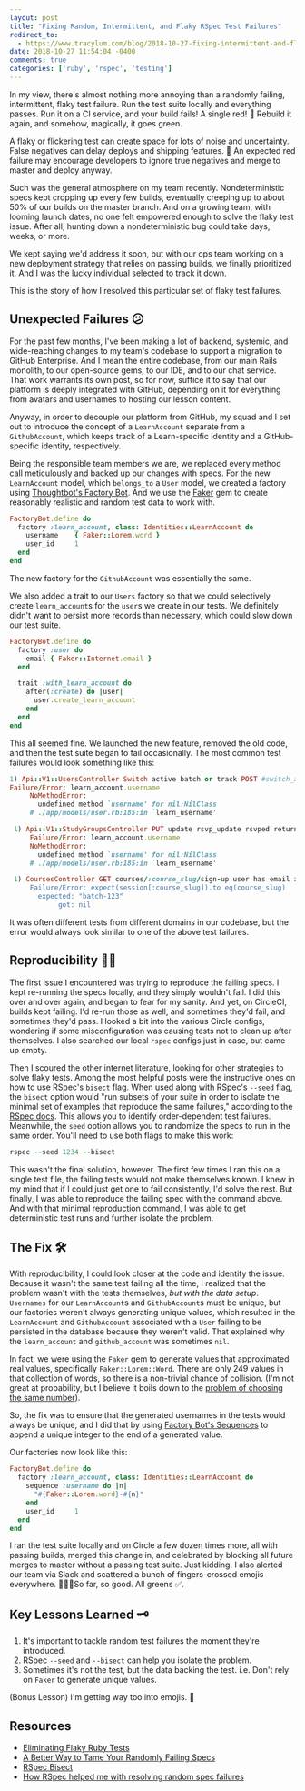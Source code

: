 ```yaml
---
layout: post
title: "Fixing Random, Intermittent, and Flaky RSpec Test Failures"
redirect_to:
  - https://www.tracylum.com/blog/2018-10-27-fixing-intermittent-and-flaky-rspec-test-failures/
date: 2018-10-27 11:54:04 -0400
comments: true
categories: ['ruby', 'rspec', 'testing']
---
```


In my view, there's almost nothing more annoying than a randomly failing, intermittent,
flaky test failure. Run the test suite locally and everything passes.
Run it on a CI service, and your build fails! A single red! 🔴 Rebuild it again, and somehow,
magically, it goes green.

A flaky or flickering test can create space for lots of noise and uncertainty. False negatives can delay
deploys and shipping features. 🚢 An expected red failure may encourage developers to ignore true
negatives and merge to master and deploy anyway.

Such was the general atmosphere on my team recently. Nondeterministic specs
kept cropping up every few builds, eventually creeping up to about 50% of
our builds on the master branch. And on a growing team, with looming launch
dates, no one felt empowered enough to solve the flaky test issue. After
all, hunting down a nondeterministic bug could take days, weeks, or more.

We kept saying we'd address it soon, but with our ops team working on a new
deployment strategy that relies on passing builds, we finally prioritized
it. And I was the lucky individual selected to track it down.

This is the story of how I resolved this particular set of flaky test failures.

## Unexpected Failures 😕
For the past few months, I've been making a lot of backend, systemic, and
wide-reaching changes to my team's codebase to support a migration to GitHub
Enterprise. And I mean the entire codebase,
from our main Rails monolith, to our open-source gems, to our IDE, and to our chat service.
That work warrants its own post, so for now, suffice it to say that our
platform is deeply integrated with GitHub, depending on it for everything
from avatars and usernames to hosting our lesson content.

Anyway, in order to decouple our platform from GitHub, my squad and I set
out to introduce the concept of a `LearnAccount` separate from a
`GithubAccount`, which keeps track of a Learn-specific identity and a
GitHub-specific identity, respectively.

Being the responsible team members we are, we replaced every method call
meticulously and backed up our changes with specs. For the new
`LearnAccount` model, which `belongs_to` a `User` model, we created a
factory using [Thoughtbot's Factory Bot](https://github.com/thoughtbot/factory_bot_rails). And we use the [Faker](https://github.com/stympy/faker) gem to create reasonably realistic and random test data to work with.

```ruby
FactoryBot.define do
  factory :learn_account, class: Identities::LearnAccount do
    username    { Faker::Lorem.word }
    user_id     1
  end
end
```

The new factory for the `GithubAccount` was essentially the same.

We also added a trait to our `Users` factory so that we could selectively create `learn_account`s for the `user`s we create in our tests.
We definitely didn't want to persist more records than necessary, which could slow down our test suite.

```ruby
FactoryBot.define do
  factory :user do
    email { Faker::Internet.email }
  end

  trait :with_learn_account do
    after(:create) do |user|
      user.create_learn_account
    end
  end
end
```

This all seemed fine. We launched the new feature, removed the old code, and then the test suite began to fail occasionally. The most common test failures would look something like this:

```ruby
1) Api::V1::UsersController Switch active batch or track POST #switch_active_track given track within students current active batch updates the current track
Failure/Error: learn_account.username
     NoMethodError:
       undefined method `username' for nil:NilClass
     # ./app/models/user.rb:185:in `learn_username'
```

```ruby
 1) Api::V1::StudyGroupsController PUT update rsvp_update rsvped returns a status 200
     Failure/Error: learn_account.username
     NoMethodError:
       undefined method `username' for nil:NilClass
     # ./app/models/user.rb:185:in `learn_username'
```

```ruby
 1) CoursesController GET courses/:course_slug/sign-up user has email in session user's email already exists in the db user has login credentials redirects user to sign in and stores slug in session
     Failure/Error: expect(session[:course_slug]).to eq(course_slug)
       expected: "batch-123"
            got: nil
```

It was often different tests from different domains in our codebase, but the error would always look similar to one of the above test failures.

## Reproducibility 🤷🏻‍
The first issue I encountered was trying to reproduce the failing specs. I kept re-running the specs locally, and they simply wouldn't fail. I did this over and over again, and began to fear for my sanity. And yet, on CircleCI, builds kept failing. I'd re-run those as well, and sometimes they'd fail, and sometimes they'd pass. I looked a bit into the various Circle configs, wondering if some misconfiguration was causing tests not to clean up after themselves. I also searched our local `rspec` configs just in case, but came up empty.

Then I scoured the other internet literature, looking for other strategies to solve flaky tests. Among the most helpful posts were the instructive ones on how to use RSpec's `bisect` flag. When used along with RSpec's `--seed` flag, the `bisect` option would "run subsets of your suite in order to isolate the minimal set of examples that reproduce the same failures," according to the [RSpec docs](https://relishapp.com/rspec/rspec-core/docs/command-line/bisect). This allows you to identify order-dependent test failures. Meanwhile, the `seed` option allows you to randomize the specs to run in the same order. You'll need to use both flags to make this work:

```ruby
rspec --seed 1234 --bisect
```

This wasn't the final solution, however. The first few times I ran this on a single test file, the failing tests would not make themselves known. I knew in my mind that if I could just get one to fail consistently, I'd solve the rest. But finally, I was able to reproduce the failing spec with the command above. And with that minimal reproduction command, I was able to get deterministic test runs and further isolate the problem.

## The Fix 🛠️
With reproducibility, I could look closer at the code and identify the issue. Because it wasn't the same test failing all the time, I realized that the problem wasn't with the tests themselves, _but with the data setup_. `Usernames` for our `LearnAccount`s and `GithubAccount`s must be unique, but our factories weren't always generating unique values, which resulted in the `LearnAccount` and `GithubAccount` associated with a `User` failing to be persisted in the database because they weren't valid. That explained why the `learn_account` and `github_account` was sometimes `nil`.

In fact, we were using the `Faker` gem to generate values that approximated real values, specifically `Faker::Lorem::Word`. There are only 249 values in that collection of words, so there is a non-trivial chance of collision. (I'm not great at probability, but I believe it boils down to the [problem of choosing the same number](https://math.stackexchange.com/questions/509679/probability-of-choosing-the-same-number)).

So, the fix was to ensure that the generated usernames in the tests would always be unique, and I did that by using [Factory Bot's Sequences](https://github.com/thoughtbot/factory_bot/blob/master/GETTING_STARTED.md) to append a unique integer to the end of a generated value.

Our factories now look like this:
```ruby
FactoryBot.define do
  factory :learn_account, class: Identities::LearnAccount do
    sequence :username do |n|
      "#{Faker::Lorem.word}-#{n}"
    end
    user_id     1
  end
end
```

I ran the test suite locally and on Circle a few dozen times more, all with passing builds, merged this change in, and celebrated by blocking all future merges to master without a passing test suite. Just kidding, I also alerted our team via Slack and scattered a bunch of fingers-crossed emojis everywhere. 🎉🤞🏼So far, so good. All greens ✅.

## Key Lessons Learned 🗝️
1. It's important to tackle random test failures the moment they're introduced.
2. RSpec `--seed` and `--bisect` can help you isolate the problem.
3. Sometimes it's not the test, but the data backing the test. i.e. Don't rely on `Faker` to generate unique values.

(Bonus Lesson) I'm getting way too into emojis. 🚀

## Resources
- [Eliminating Flaky Ruby Tests](https://engineering.gusto.com/eliminating-flaky-ruby-tests/)
- [A Better Way to Tame Your Randomly Failing Specs](https://sourcediving.com/a-better-way-to-tame-your-randomly-failing-specs-29040dc0ed24)
- [RSpec Bisect](https://relishapp.com/rspec/rspec-core/docs/command-line/bisect)
- [How RSpec helped me with resolving random spec failures](https://blog.arkency.com/2016/02/how-rspec-helped-me-with-resolving-random-spec-failures/)

